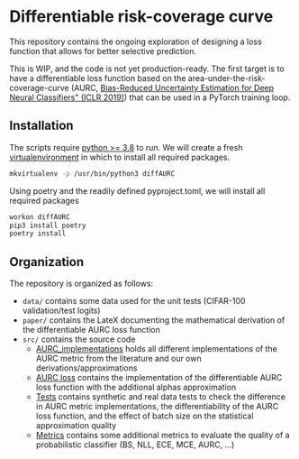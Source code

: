 # Differentiable risk-coverage curve 

This repository contains the ongoing exploration of designing a loss function that allows for better selective prediction. 

This is WIP, and the code is not yet production-ready. The first target is to have a differentiable loss function based on the area-under-the-risk-coverage-curve (AURC, [Bias-Reduced Uncertainty Estimation for Deep Neural Classifiers" (ICLR 2019)](https://openreview.net/pdf?id=SJfb5jCqKm)) that can be used in a PyTorch training loop.

## Installation

The scripts require [python >= 3.8](https://www.python.org/downloads/release/python-380/) to run.
We will create a fresh [virtualenvironment](https://virtualenvwrapper.readthedocs.io/en/latest/install.html) in which to install all required packages.
```sh
mkvirtualenv -p /usr/bin/python3 diffAURC
```

Using poetry and the readily defined pyproject.toml, we will install all required packages
```sh
workon diffAURC 
pip3 install poetry
poetry install
```

## Organization

The repository is organized as follows:
- `data/` contains some data used for the unit tests (CIFAR-100 validation/test logits)
- `paper/` contains the LateX documenting the mathematical derivation of the differentiable AURC loss function
- `src/` contains the source code
    - [AURC_implementations](src/AURC_implementations.py) holds all different implementations of the AURC metric from the literature and our own derivations/approximations
    - [AURC loss](src/AURC_loss.py) contains the implementation of the differentiable AURC loss function with the additional alphas approximation
    - [Tests](src/test_differentiability_AURC.py) contains synthetic and real data tests to check the difference in AURC metric implementations, the differentiability of the AURC loss function, and the effect of batch size on the statistical approximation quality 
    - [Metrics](src/metrics.py) contains some additional metrics to evaluate the quality of a probabilistic classifier (BS, NLL, ECE, MCE, AURC, ...)
